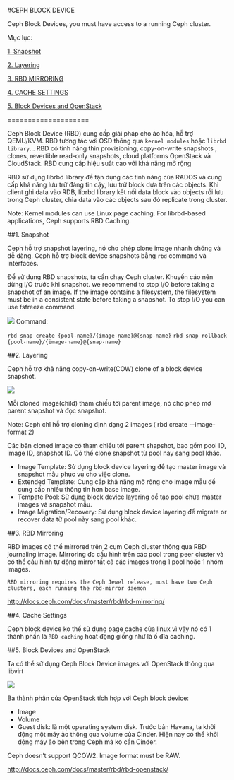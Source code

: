 #CEPH BLOCK DEVICE

Ceph Block Devices, you must have access to a running Ceph cluster.

Mục lục:

[1. Snapshot](#1)

[2. Layering](#2)

[3. RBD MIRRORING](#3)

[4. CACHE SETTINGS](#4)

[5. Block Devices and OpenStack](#5)

====================

Ceph Block Device (RBD) cung cấp giải pháp cho ảo hóa, hỗ trợ QEMU/KVM.  RBD tương tác với OSD thông qua `kernel modules` hoặc `librbd library`... RBD có tính năng thin provisioning, copy-on-write snapshots , clones, revertible read-only snapshots, cloud platforms OpenStack và CloudStack. RBD cung cấp hiệu suất cao với khả năng mở rộng 

RBD sử dụng librbd library để tận dụng các tinh năng của RADOS và cung cấp khả năng lưu trữ đáng tin cậy, lưu trữ block dựa trên các objects. Khi client ghi data vào RDB, librbd library kết nối data block vào objects rồi lưu trong Ceph cluster, chia data vào các objects sau đó replicate trong cluster. 

Note: Kernel modules can use Linux page caching. For librbd-based applications, Ceph supports RBD Caching.

<a name="1"></a>
##1. Snapshot 

Ceph hỗ trợ snapshot layering, nó cho phép clone image nhanh chóng và dễ dàng. Ceph hỗ trợ block device snapshots bằng `rbd` command và interfaces. 

Để sử dụng RBD snapshots, ta cần chạy Ceph cluster. Khuyến cáo nên dừng I/O trước khi snapshot.  we recommend to stop I/O before taking a snapshot of an image. If the image contains a filesystem, the filesystem must be in a consistent state before taking a snapshot. To stop I/O you can use fsfreeze command.

<img src=http://i.imgur.com/khK02Ly.png>
Command:

`rbd snap create {pool-name}/{image-name}@{snap-name}`
`rbd snap rollback {pool-name}/{image-name}@{snap-name}`

<a name="2"></a>
##2. Layering

Ceph hỗ trợ khả năng copy-on-write(COW) clone of a block device snapshot.

<img src=http://i.imgur.com/eFDiGDl.png>

Mỗi cloned image(child) tham chiếu tới parent image, nó cho phép mở parent snapshot và đọc snapshot.

Note: Ceph chỉ hỗ trợ cloning định dạng 2 images ( rbd create --image-format 2)

Các bản cloned image có tham chiếu tới parent shapshot, bao gồm pool ID, image ID, snapshot ID. Có thể clone snapshot từ pool này sang pool khác. 
<ul>
<li>Image Template: Sử dụng block device layering để tạo master image và snapshot mẫu phục vụ cho việc clone.
<li>Extended Template: Cung cấp khả năng mở rộng cho image mẫu để cung cấp nhiều thông tin hơn base image. 
<li>Tempate Pool: Sử dụng block device layering để tạo pool chứa master images và snapshot mẫu. 
<li>Image Migration/Recovery: Sử dụng block device layering để migrate or recover data từ pool này sang pool khác.
</ul> 

<a name="3"></a>
##3. RBD Mirroring

RBD images có thể mirrored trên 2 cụm Ceph cluster thông qua RBD journaling image. Mirroring đc cấu hình trên các pool trong peer cluster và có thể cấu hình tự động mirror tất cả các images trong 1 pool hoặc 1 nhóm images. 

`RBD mirroring requires the Ceph Jewel release, must have two Ceph clusters, each running the rbd-mirror daemon`


http://docs.ceph.com/docs/master/rbd/rbd-mirroring/

<a name="4"></a>
##4. Cache Settings

Ceph block device ko thể sử dụng page cache của linux vì vậy nó có 1 thành phần là `RBD caching` hoạt động giống như là ổ đĩa caching. 

<a name="5"></a>
##5. Block Devices and OpenStack

Ta có thể sử dụng Ceph Block Device images với OpenStack thông qua libvirt

<img src=http://i.imgur.com/CLMLPBq.png>

Ba thành phần của OpenStack tích hợp với Ceph block device:
<ul>
<li>Image
<li>Volume
<li>Guest disk: là một operating system disk. Trước bản Havana, ta khởi động một máy ảo thông qua volume của Cinder. Hiện nay có thể khởi động máy ảo bên trong Ceph mà ko cần Cinder. 
</ul>

Ceph doesn’t support QCOW2. Image format must be RAW.

http://docs.ceph.com/docs/master/rbd/rbd-openstack/











